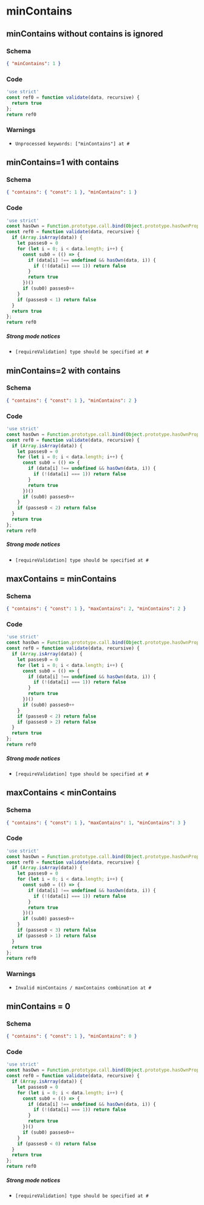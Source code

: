 # minContains

## minContains without contains is ignored

### Schema

```json
{ "minContains": 1 }
```

### Code

```js
'use strict'
const ref0 = function validate(data, recursive) {
  return true
};
return ref0
```

### Warnings

 * `Unprocessed keywords: ["minContains"] at #`


## minContains=1 with contains

### Schema

```json
{ "contains": { "const": 1 }, "minContains": 1 }
```

### Code

```js
'use strict'
const hasOwn = Function.prototype.call.bind(Object.prototype.hasOwnProperty);
const ref0 = function validate(data, recursive) {
  if (Array.isArray(data)) {
    let passes0 = 0
    for (let i = 0; i < data.length; i++) {
      const sub0 = (() => {
        if (data[i] !== undefined && hasOwn(data, i)) {
          if (!(data[i] === 1)) return false
        }
        return true
      })()
      if (sub0) passes0++
    }
    if (passes0 < 1) return false
  }
  return true
};
return ref0
```

##### Strong mode notices

 * `[requireValidation] type should be specified at #`


## minContains=2 with contains

### Schema

```json
{ "contains": { "const": 1 }, "minContains": 2 }
```

### Code

```js
'use strict'
const hasOwn = Function.prototype.call.bind(Object.prototype.hasOwnProperty);
const ref0 = function validate(data, recursive) {
  if (Array.isArray(data)) {
    let passes0 = 0
    for (let i = 0; i < data.length; i++) {
      const sub0 = (() => {
        if (data[i] !== undefined && hasOwn(data, i)) {
          if (!(data[i] === 1)) return false
        }
        return true
      })()
      if (sub0) passes0++
    }
    if (passes0 < 2) return false
  }
  return true
};
return ref0
```

##### Strong mode notices

 * `[requireValidation] type should be specified at #`


## maxContains = minContains

### Schema

```json
{ "contains": { "const": 1 }, "maxContains": 2, "minContains": 2 }
```

### Code

```js
'use strict'
const hasOwn = Function.prototype.call.bind(Object.prototype.hasOwnProperty);
const ref0 = function validate(data, recursive) {
  if (Array.isArray(data)) {
    let passes0 = 0
    for (let i = 0; i < data.length; i++) {
      const sub0 = (() => {
        if (data[i] !== undefined && hasOwn(data, i)) {
          if (!(data[i] === 1)) return false
        }
        return true
      })()
      if (sub0) passes0++
    }
    if (passes0 < 2) return false
    if (passes0 > 2) return false
  }
  return true
};
return ref0
```

##### Strong mode notices

 * `[requireValidation] type should be specified at #`


## maxContains < minContains

### Schema

```json
{ "contains": { "const": 1 }, "maxContains": 1, "minContains": 3 }
```

### Code

```js
'use strict'
const hasOwn = Function.prototype.call.bind(Object.prototype.hasOwnProperty);
const ref0 = function validate(data, recursive) {
  if (Array.isArray(data)) {
    let passes0 = 0
    for (let i = 0; i < data.length; i++) {
      const sub0 = (() => {
        if (data[i] !== undefined && hasOwn(data, i)) {
          if (!(data[i] === 1)) return false
        }
        return true
      })()
      if (sub0) passes0++
    }
    if (passes0 < 3) return false
    if (passes0 > 1) return false
  }
  return true
};
return ref0
```

### Warnings

 * `Invalid minContains / maxContains combination at #`


## minContains = 0

### Schema

```json
{ "contains": { "const": 1 }, "minContains": 0 }
```

### Code

```js
'use strict'
const hasOwn = Function.prototype.call.bind(Object.prototype.hasOwnProperty);
const ref0 = function validate(data, recursive) {
  if (Array.isArray(data)) {
    let passes0 = 0
    for (let i = 0; i < data.length; i++) {
      const sub0 = (() => {
        if (data[i] !== undefined && hasOwn(data, i)) {
          if (!(data[i] === 1)) return false
        }
        return true
      })()
      if (sub0) passes0++
    }
    if (passes0 < 0) return false
  }
  return true
};
return ref0
```

##### Strong mode notices

 * `[requireValidation] type should be specified at #`

